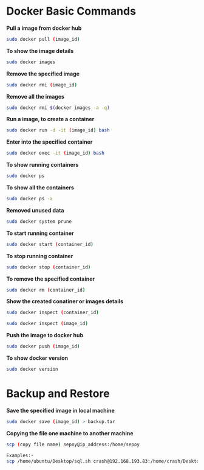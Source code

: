# Docker Basic Commands

**Pull a image from docker hub**
```bash
sudo docker pull (image_id)
```
**To show the image details**
```bash
sudo docker images
```
**Remove the specified image**
```bash
sudo docker rmi (image_id)
```
**Remove all the images**
```bash
sudo docker rmi $(docker images -a -q)
```
**Run a image, to create a container**
```bash
sudo docker run -d -it (image_id) bash
```
**Enter into the specified container**
```bash
sudo docker exec -it (image_id) bash
```
**To show running containers**
```bash
sudo docker ps
```
**To show all the containers**
```bash
sudo docker ps -a
```
**Removed unused data**
```bash
sudo docker system prune
```
**To start running container**
```bash
sudo docker start (container_id)
```
**To stop running container**
```bash
sudo docker stop (container_id)
```
**To remove the specified container**
```bash
sudo docker rm (container_id)
```
**Show the created conatiner or images details**
```bash
sudo docker inspect (container_id) 
```          
```bash
sudo docker inspect (image_id)
```
**Push the image to docker hub**
```bash
sudo docker push (image_id)
```
**To show docker version**
```bash
sudo docker version
```

# Backup and Restore
**Save the specified image in local machine**
```bash
sudo docker save (image_id) > backup.tar
```
**Copying the file one machine to another machine**
```bash
scp (copy file name) sepoy@ip_address:/home/sepoy

Examples:-
scp /home/ubuntu/Desktop/sql.sh crash@192.168.193.83:/home/crash/Desktop/ashli-project
```
